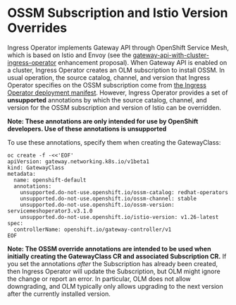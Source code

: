 # OSSM Subscription and Istio Version Overrides

Ingress Operator implements Gateway API through OpenShift Service Mesh, which is
based on Istio and Envoy (see the [gateway-api-with-cluster-ingress-operator](https://github.com/openshift/enhancements/blob/master/enhancements/ingress/gateway-api-with-cluster-ingress-operator.md)
enhancement proposal).  When Gateway API is enabled on a cluster, Ingress
Operator creates an OLM subscription to install OSSM.  In usual operation, the
source catalog, channel, and version that Ingress Operator specifies on the OSSM
subscription come from [the Ingress Operator deployment manifest](../manifests/02-deployment.yaml).  However,
Ingress Operator provides a set of **unsupported** annotations by which the
source catalog, channel, and version for the OSSM subscription and version of
Istio can be overridden.

**Note: These annotations are only intended for use by OpenShift developers.
Use of these annotations is unsupported**

To use these annotations, specify them when creating the GatewayClass:

``` shell
oc create -f -<<'EOF'
apiVersion: gateway.networking.k8s.io/v1beta1
kind: GatewayClass
metadata:
  name: openshift-default
  annotations:
    unsupported.do-not-use.openshift.io/ossm-catalog: redhat-operators
    unsupported.do-not-use.openshift.io/ossm-channel: stable
    unsupported.do-not-use.openshift.io/ossm-version: servicemeshoperator3.v3.1.0
    unsupported.do-not-use.openshift.io/istio-version: v1.26-latest
spec:
  controllerName: openshift.io/gateway-controller/v1
EOF
```

**Note: The OSSM override annotations are intended to be used when initially
creating the GatewayClass CR and associated Subscription CR.**  If you set the
annotations *after* the Subscription has already been created, then Ingress
Operator will update the Subscription, but OLM might ignore the change or report
an error.  In particular, OLM does not allow downgrading, and OLM typically only
allows upgrading to the next version after the currently installed version.
